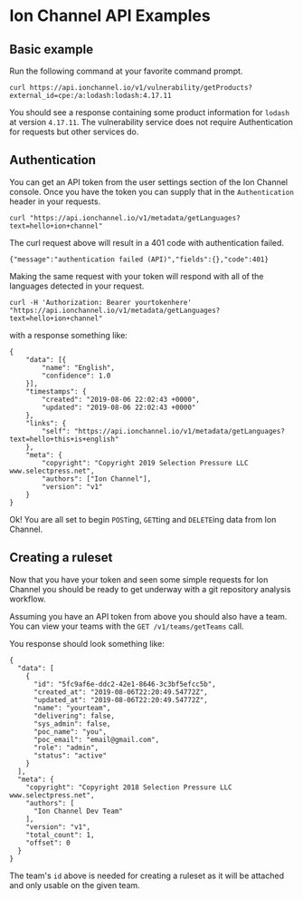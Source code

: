 # Ion Channel API Examples

## Basic example

Run the following command at your favorite command prompt.

```
curl https://api.ionchannel.io/v1/vulnerability/getProducts?external_id=cpe:/a:lodash:lodash:4.17.11
```

You should see a response containing some product information for `lodash` at version `4.17.11`.  The vulnerability service does not require Authentication for requests but other services do.  

## Authentication

You can get an API token from the user settings section of the Ion Channel console.  Once you have the token you can supply that in the `Authentication` header in your requests.

```
curl "https://api.ionchannel.io/v1/metadata/getLanguages?text=hello+ion+channel"
```

The curl request above will result in a 401 code with authentication failed.

```
{"message":"authentication failed (API)","fields":{},"code":401}
```

Making the same request with your token will respond with all of the languages detected in your request.

```
curl -H 'Authorization: Bearer yourtokenhere' "https://api.ionchannel.io/v1/metadata/getLanguages?text=hello+ion+channel"
```

with a response something like:

```
{
	"data": [{
		"name": "English",
		"confidence": 1.0
	}],
	"timestamps": {
		"created": "2019-08-06 22:02:43 +0000",
		"updated": "2019-08-06 22:02:43 +0000"
	},
	"links": {
		"self": "https://api.ionchannel.io/v1/metadata/getLanguages?text=hello+this+is+english"
	},
	"meta": {
		"copyright": "Copyright 2019 Selection Pressure LLC www.selectpress.net",
		"authors": ["Ion Channel"],
		"version": "v1"
	}
}
```


Ok!  You are all set to begin `POST`ing, `GET`ting and `DELETE`ing data from Ion Channel.

## Creating a ruleset

Now that you have your token and seen some simple requests for Ion Channel you should be ready to get underway with a git repository analysis workflow.

Assuming you have an API token from above you should also have a team.  You can view your teams with the `GET /v1/teams/getTeams` call.

You response should look something like:

```
{
  "data": [
    {
      "id": "5fc9af6e-ddc2-42e1-8646-3c3bf5efcc5b",
      "created_at": "2019-08-06T22:20:49.54772Z",
      "updated_at": "2019-08-06T22:20:49.54772Z",
      "name": "yourteam",
      "delivering": false,
      "sys_admin": false,
      "poc_name": "you",
      "poc_email": "email@gmail.com",
      "role": "admin",
      "status": "active"
    }
  ],
  "meta": {
    "copyright": "Copyright 2018 Selection Pressure LLC www.selectpress.net",
    "authors": [
      "Ion Channel Dev Team"
    ],
    "version": "v1",
    "total_count": 1,
    "offset": 0
  }
}
```

The team's `id` above is needed for creating a ruleset as it will be attached and only usable on the given team.
